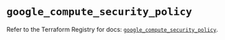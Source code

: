 # `google_compute_security_policy`

Refer to the Terraform Registry for docs: [`google_compute_security_policy`](https://registry.terraform.io/providers/hashicorp/google/5.41.0/docs/resources/compute_security_policy).

